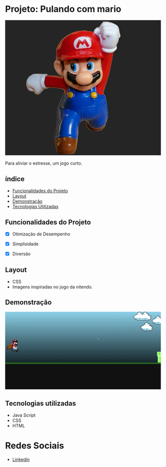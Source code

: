 # Projeto: Pulando com mario
![Link demonstraçãoo](/assets/mariogame.png)

Para aliviar o estresse, um jogo curto.

## índice
- <a href="#funcionalidades-do-projeto">Funcionalidades do Projeto</a>
- <a href="#Layout">Layout<a>
- <a href="#demonstração">Demonstração<a>
- <a href="#tecnologias-utilizadas">Tecnologias Utilizadas<a>

## Funcionalidades do Projeto
- [x] Otimização de Desempenho
- [x] Simplisidade
- [x] Diversão
      

## Layout
- CSS
- Imagens inspiradas no jogo da nitendo.

## Demonstração
![Link demonstraçãoo](/assets/mariogame.gif)

## Tecnologias utilizadas
- Java Script
- CSS
- HTML

# Redes Sociais

- [Linkedin](https://www.linkedin.com/in/luan-estifer-rodrigues-pereira-7577a2285/)
